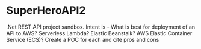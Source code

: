 # SuperHeroAPI2

.Net REST API project sandbox. Intent is - What is best for deployment of an API to AWS? Serverless Lambda? Elastic Beanstalk? AWS Elastic Container Service (ECS)?  Create a POC for each and cite pros and cons
